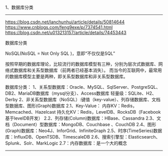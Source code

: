 1、数据库分类








---------------------------------------------------------------------------------------------------------------------
https://blog.csdn.net/lanchunhui/article/details/50814644
https://www.cnblogs.com/feng9exe/p/7374541.html
https://blog.csdn.net/u013213157/article/details/74453443


数据库分类

NoSQL(NoSQL = Not Only SQL )，意即“不仅仅是SQL”

按照早期的数据库理论，比较流行的数据库模型有三种，分别为层次式数据库、网络式数据库和关系型数据库（前两者已经基本消失）。
而当今的互联网中，最常用的数据库模型主要是两种，即关系型数据库和非关系型数据库。


数据库分类：
1、关系型数据库：Oracle、MySQL、SqlServer、PostgreSQL、DB2、MariaDB数据库（mysql分支）、Access数据库
      轻量级：SQLite、H2、Derby
2、非关系型数据库（NoSQL）:键值（key-value）、列存储数据库、文档型数据库、图形(Graph)数据库
  2.1、Key-Value：
          内存KV：Redis，Memcached、Hazelcast
          持久化KV：Redis，LevelDB、RocksDB（Facebook基于levelDB开发）
  2.2、列存储(Column)数据库：HBase、Cassandra
  2.3、文档（Document）型数据库：MongoDB、Couchbase 、CouchDB
  2.4、图形(Graph)数据库：Neo4J、InforGrid、InfiniteGraph
  2.5、时序(TimeSeries)数据库：InfluxDB、OpenTSDB、TimescaleDB
  2.6、搜索引擎型：Elasticsearch、Splunk、Solr、MarkLogic
  2.7：内存数据库：是一个大的概念



---------------------------------------------------------------------------------------------------------------------







